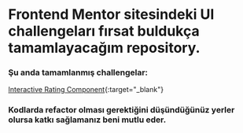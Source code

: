 # Frontend Mentor sitesindeki UI challengeları fırsat buldukça tamamlayacağım repository. 
### Şu anda tamamlanmış challengelar:

[Interactive Rating Component](https://frmentratingcomponent.netlify.app){:target="_blank"}


### Kodlarda refactor olması gerektiğini düşündüğünüz yerler olursa katkı sağlamanız beni mutlu eder.
